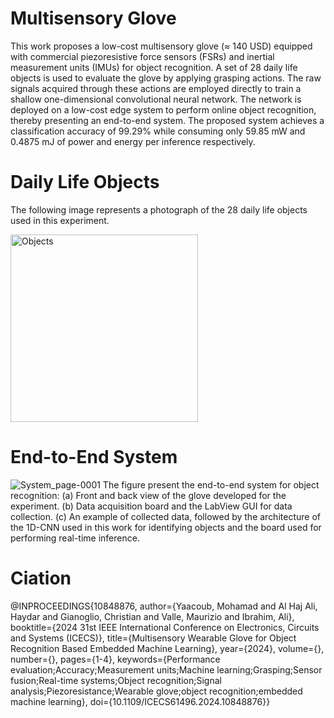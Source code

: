 # Multisensory Glove
This work proposes a low-cost multisensory glove
(≈ 140 USD) equipped with commercial piezoresistive force
sensors (FSRs) and inertial measurement units (IMUs) for object
recognition. A set of 28 daily life objects is used to evaluate the
glove by applying grasping actions. The raw signals acquired
through these actions are employed directly to train a shallow
one-dimensional convolutional neural network. The network is
deployed on a low-cost edge system to perform online object
recognition, thereby presenting an end-to-end system. The proposed system achieves a classification accuracy of 99.29% while
consuming only 59.85 mW and 0.4875 mJ of power and energy
per inference respectively.

# Daily Life Objects
The following image represents a photograph of the 28 daily life objects used in this experiment.

<img src="https://github.com/user-attachments/assets/7e95b9d1-6913-4d6f-ae8b-628f5724284c" alt="Objects" width="300">



# End-to-End System
![System_page-0001](https://github.com/user-attachments/assets/0df7af4f-dfc2-4542-af8f-8336d07f52db)
The figure present the end-to-end system for object recognition: (a) Front and back view of the glove developed for the experiment. (b) Data acquisition board and the
LabView GUI for data collection. (c) An example of collected data, followed by the architecture of the 1D-CNN used in this work for identifying objects and
the board used for performing real-time inference.

# Ciation
@INPROCEEDINGS{10848876,
  author={Yaacoub, Mohamad and Al Haj Ali, Haydar and Gianoglio, Christian and Valle, Maurizio and Ibrahim, Ali},
  booktitle={2024 31st IEEE International Conference on Electronics, Circuits and Systems (ICECS)}, 
  title={Multisensory Wearable Glove for Object Recognition Based Embedded Machine Learning}, 
  year={2024},
  volume={},
  number={},
  pages={1-4},
  keywords={Performance evaluation;Accuracy;Measurement units;Machine learning;Grasping;Sensor fusion;Real-time systems;Object recognition;Signal analysis;Piezoresistance;Wearable glove;object recognition;embedded machine learning},
  doi={10.1109/ICECS61496.2024.10848876}}
